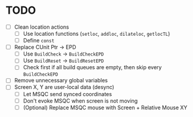 # TODO
- [ ] Clean location actions
    * [ ] Use location functions (`setloc`, `addloc`, `dilateloc`, `getlocTL`)
    * [ ] Define `const`
- [ ] Replace CUnit Ptr -> EPD
    * [ ] Use `BuildCheck` -> `BuildCheckEPD`
    * [ ] Use `BuildReset` -> `BuildResetEPD`
    * [ ] Check first if all build queues are empty, then skip every `BuildCheckEPD`
- [ ] Remove unnecessary global variables
- [ ] Screen X, Y are user-local data (desync)
    - [ ] Let MSQC send synced coordinates
    - [ ] Don't evoke MSQC when screen is not moving
    - [ ] (Optional) Replace MSQC mouse with Screen + Relative Mouse XY
